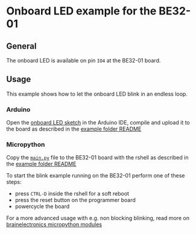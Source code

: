 # Onboard LED example for the BE32-01

## General

The onboard LED is available on pin `IO4` at the BE32-01 board.

## Usage

This example shows how to let the onboard LED blink in an endless loop.

### Arduino

Open the [onboard LED sketch][ref-onboard-led-sketch] in the Arduino IDE,
compile and upload it to the board as described in the
[example folder README][ref-example-readme]

### Micropython

Copy the [`main.py`][ref-main-py] file to the BE32-01 board with the rshell as
described in the [example folder README][ref-example-readme]

To start the blink example running on the BE32-01 perform one of these steps:

 - press `CTRL-D` inside the rshell for a soft reboot
 - press the reset button on the programmer board
 - powercycle the board

For a more advanced usage with e.g. non blocking blinking, read more on
[brainelectronics micropython modules][ref-brainelectronics-micopython-modules]

<!-- links and other references -->
[ref-onboard-led-sketch]: arduino/Onboard-LED/Onboard-LED.ino
[ref-example-readme]: ../README.md
[ref-main-py]: micropython/main.py
[ref-brainelectronics-micopython-modules]: https://github.com/brainelectronics/micropython-modules
